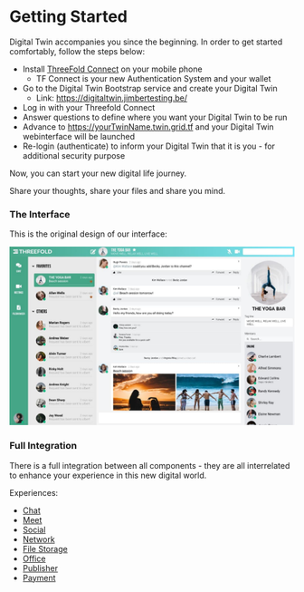 # Getting Started

Digital Twin accompanies you since the beginning. In order to get started comfortably, follow the steps below: 

- Install [ThreeFold Connect](threefold_connect) on your mobile phone
  - TF Connect is your new Authentication System and your wallet
- Go to the Digital Twin Bootstrap service and create your Digital Twin
  - Link: https://digitaltwin.jimbertesting.be/
- Log in with your Threefold Connect
- Answer questions to define where you want your Digital Twin to be run
- Advance to https://yourTwinName.twin.grid.tf and your Digital Twin webinterface will be launched
- Re-login (authenticate) to inform your Digital Twin that it is you - for additional security purpose

Now, you can start your new digital life journey. 

Share your thoughts, share your files and share you mind.

### The Interface

This is the original design of our interface:

![](img/interface.jpg)


### Full Integration

There is a full integration between all components - they are all interrelated to enhance your experience in this new digital world. 

Experiences:
- [Chat](twin_chat)
- [Meet](meet)
- [Social](social_experience)
- [Network](network_experience)
- [File Storage](aydo)
- [Office](twin_office)
- [Publisher](publisher) 
- [Payment](payment)
